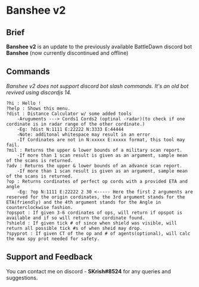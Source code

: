 # Banshee v2

## Brief
**Banshee v2** is an update to the previously available BattleDawn discord bot **Banshee** (now currently discontinued and offline)

## Commands
_Banshee v2 does not support discord bot slash commands. It's an old bot revived using discordjs 14._
```
?hi : Hello !
?help : Shows this menu.
?dist : Distance Calculator w/ some added tools
    -Aruguments ---> Cords1 Cords2 (optinal -radar)(to check if one cordinate is in radar range of the other cordinate.)
    -Eg: ?dist N:1111 E:22222 N:3333 E:44444
    -Note: additonal whitespace may result in an error
    -If Cordinates are not in N:xxxxx E:xxxxx format, this tool may fail.
?mil : Returns the upper & lower bounds of a military scan report.
    -If more than 1 scan result is given as an argument, sample mean of the scans is returned.
?adv : Returns the upper & lower bounds of an advance scan report.
    -If more than 1 scan result is given as an argument, sample mean of the scans is returned.
?op : Returns cordinates of perfect op cords with a provided ETA and angle
    -Eg: ?op N:1111 E:22222 2 30 <----- Here the first 2 arguments are reserved for the origin cordinates, the 3rd argument stands for the ETA(friendly) and the 4th argument stands for the Angle in counterclockwise fashion.
?opspot : If given 3-6 cordinates of ops, will return if opspot is available and if so will return the cordinate found.
?shield : If given tick # of since when shield was visible, will return all possible tick #s of when sheid may drop.
?spyprot : If given CT of the op and # of agents(optional), will calc the max spy prot needed for safety.
```
## Support and Feedback
You can contact me on discord - __SKrish#8524__ for any queries and suggestions.
